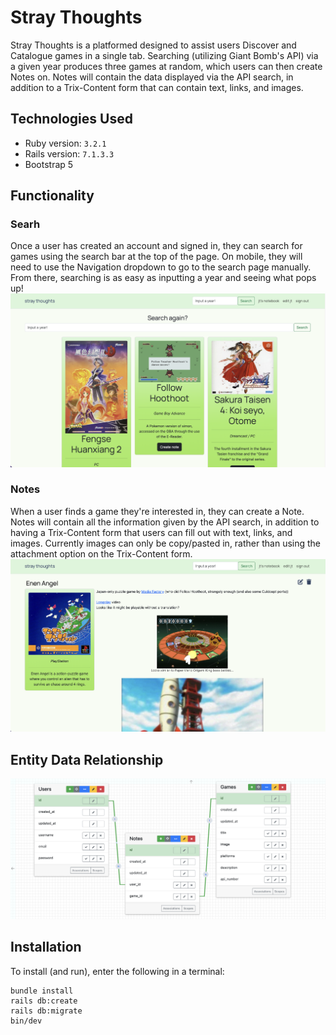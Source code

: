 # Stray Thoughts

Stray Thoughts is a platformed designed to assist users Discover and Catalogue games in a single tab. Searching (utilizing Giant Bomb's API) via a given year produces three games at random, which users can then create Notes on. Notes will contain the data displayed via the API search, in addition to a Trix-Content form that can contain text, links, and images.


## Technologies Used
- Ruby version: `3.2.1`
- Rails version: `7.1.3.3`
- Bootstrap 5

## Functionality

### Searh

Once a user has created an account and signed in, they can search for games using the search bar at the top of the page. On mobile, they will need to use the Navigation dropdown to go to the search page manually. From there, searching is as easy as inputting a year and seeing what pops up!
![alt text](app/assets/images/search.png)

### Notes

When a user finds a game they're interested in, they can create a Note. Notes will contain all the information given by the API search, in addition to having a Trix-Content form that users can fill out with text, links, and images. Currently images can only be copy/pasted in, rather than using the attachment option on the Trix-Content form.
![alt text](app/assets/images/note.png)

## Entity Data Relationship

![alt text](app/assets/images/erd.png)

## Installation

To install (and run), enter the following in a terminal:
```
bundle install
rails db:create
rails db:migrate
bin/dev
```
